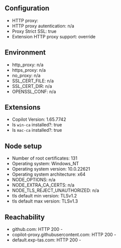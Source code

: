 ## Configuration

- HTTP proxy: 
- HTTP proxy autentication: n/a
- Proxy Strict SSL: true
- Extension HTTP proxy support: override

## Environment

- http_proxy: n/a
- https_proxy: n/a
- no_proxy: n/a
- SSL_CERT_FILE: n/a
- SSL_CERT_DIR: n/a
- OPENSSL_CONF: n/a

## Extensions

- Copilot Version: 1.65.7742
- Is `win-ca` installed?: true
- Is `mac-ca` installed?: true

## Node setup

- Number of root certificates: 131
- Operating system: Windows_NT
- Operating system version: 10.0.22621
- Operating system architecture: x64
- NODE_OPTIONS: n/a
- NODE_EXTRA_CA_CERTS: n/a
- NODE_TLS_REJECT_UNAUTHORIZED: n/a
- tls default min version: TLSv1.2
- tls default max version: TLSv1.3

## Reachability

- github.com: HTTP 200 - 
- copilot-proxy.githubusercontent.com: HTTP 200 - 
- default.exp-tas.com: HTTP 200 - 